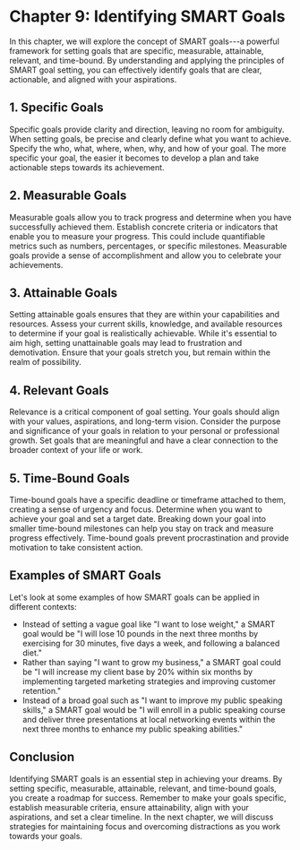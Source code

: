 Chapter 9: Identifying SMART Goals
==================================

In this chapter, we will explore the concept of SMART goals---a powerful framework for setting goals that are specific, measurable, attainable, relevant, and time-bound. By understanding and applying the principles of SMART goal setting, you can effectively identify goals that are clear, actionable, and aligned with your aspirations.

**1. Specific Goals**
---------------------

Specific goals provide clarity and direction, leaving no room for ambiguity. When setting goals, be precise and clearly define what you want to achieve. Specify the who, what, where, when, why, and how of your goal. The more specific your goal, the easier it becomes to develop a plan and take actionable steps towards its achievement.

**2. Measurable Goals**
-----------------------

Measurable goals allow you to track progress and determine when you have successfully achieved them. Establish concrete criteria or indicators that enable you to measure your progress. This could include quantifiable metrics such as numbers, percentages, or specific milestones. Measurable goals provide a sense of accomplishment and allow you to celebrate your achievements.

**3. Attainable Goals**
-----------------------

Setting attainable goals ensures that they are within your capabilities and resources. Assess your current skills, knowledge, and available resources to determine if your goal is realistically achievable. While it's essential to aim high, setting unattainable goals may lead to frustration and demotivation. Ensure that your goals stretch you, but remain within the realm of possibility.

**4. Relevant Goals**
---------------------

Relevance is a critical component of goal setting. Your goals should align with your values, aspirations, and long-term vision. Consider the purpose and significance of your goals in relation to your personal or professional growth. Set goals that are meaningful and have a clear connection to the broader context of your life or work.

**5. Time-Bound Goals**
-----------------------

Time-bound goals have a specific deadline or timeframe attached to them, creating a sense of urgency and focus. Determine when you want to achieve your goal and set a target date. Breaking down your goal into smaller time-bound milestones can help you stay on track and measure progress effectively. Time-bound goals prevent procrastination and provide motivation to take consistent action.

**Examples of SMART Goals**
---------------------------

Let's look at some examples of how SMART goals can be applied in different contexts:

* Instead of setting a vague goal like "I want to lose weight," a SMART goal would be "I will lose 10 pounds in the next three months by exercising for 30 minutes, five days a week, and following a balanced diet."
* Rather than saying "I want to grow my business," a SMART goal could be "I will increase my client base by 20% within six months by implementing targeted marketing strategies and improving customer retention."
* Instead of a broad goal such as "I want to improve my public speaking skills," a SMART goal would be "I will enroll in a public speaking course and deliver three presentations at local networking events within the next three months to enhance my public speaking abilities."

Conclusion
----------

Identifying SMART goals is an essential step in achieving your dreams. By setting specific, measurable, attainable, relevant, and time-bound goals, you create a roadmap for success. Remember to make your goals specific, establish measurable criteria, ensure attainability, align with your aspirations, and set a clear timeline. In the next chapter, we will discuss strategies for maintaining focus and overcoming distractions as you work towards your goals.
